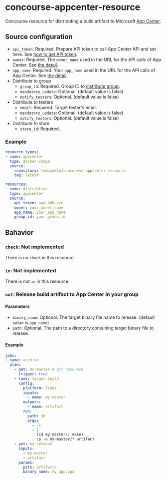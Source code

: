 # concourse-appcenter-resource
Concourse resource for distributing a build artifact to Microsoft [App Center](https://docs.microsoft.com/en-us/appcenter/distribution/uploading).

## Source configuration
- `api_token`: Required. Prepare API token to call App Center API and set here. See [how to get API token](https://docs.microsoft.com/en-us/appcenter/api-docs/index).
- `owner`: Required. The `owner_name` used in the URL for the API calls of App Center. See [the detail](https://docs.microsoft.com/en-us/appcenter/distribution/uploading#distributing-using-the-apis).
- `app_name`: Required. Your `app_name` used in the URL for the API calls of App Center. See [the detail](https://docs.microsoft.com/en-us/appcenter/distribution/uploading#distributing-using-the-apis).
- Distribute to group
  - `group_id`: Required. Group ID to [distribute group](https://docs.microsoft.com/ja-jp/appcenter/distribution/groups).
  - `mandatory_update`: Optional. (default value is false)
  - `notify_testers`: Optional. (default value is false)
- Distribute to testers
  - `email`: Required. Target tester's email
  - `mandatory_update`: Optional. (default value is false)
  - `notify_testers`: Optional. (default value is false)
- Distribute to store
  - `store_id`: Required.

### Example
```yaml
resource_types:
- name: appcenter
  type: docker-image
  source:
    repository: tomoyukim/concourse-appcenter-resource
    tag: latest

resources:
- name: distribtion
  type: appcenter
  source:
    api_token: aaa-bbb-ccc
    owner: your_owner_name
    app_name: your_app_name
    group_id: your_group_id
```
## Bahavior

### `check`: Not implemented
There is no `check` in this resource.

### `in`: Not implemented
There is not `in` in this resource.

### `out`: Release build artifact to App Center in your group

#### Parameters
- `binary_name`: Optional. The target binary file name to release. (default value is `app_name`)
- `path`: Optional. The path to a directory containing target binary file to release.

#### Example
```yaml
jobs:
- name: archive
  plan:
    - get: my-master # git resource
      trigger: true
    - task: target-build
      config:
        platform: linux
        inputs:
          - name: my-master
        outputs:
          - name: artifact
        run:
          path: sh
          args:
            - -c
            - |
              (cd my-master/; make)
              cp -a my-master/* artifact
    - put: my-release
      inputs:
        - my-master
        - artifact
      params:
        path: artifact/
        binary_name: my_app.ipa
```